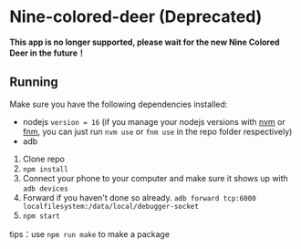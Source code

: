 # Nine-colored-deer (Deprecated)

**This app is no longer supported, please wait for the new Nine Colored Deer in the future！**

## Running

Make sure you have the following dependencies installed:

- nodejs `version = 16` (if you manage your nodejs versions with [nvm](https://github.com/nvm-sh/nvm) or [fnm](https://github.com/Schniz/fnm), you can just run `nvm use` or `fnm use` in the repo folder respectively)
- adb

1. Clone repo
2. `npm install`
3. Connect your phone to your computer and make sure it shows up with `adb devices`
4. Forward if you haven't done so already. `adb forward tcp:6000 localfilesystem:/data/local/debugger-socket`
5. `npm start`

tips：use `npm run make` to make a package
